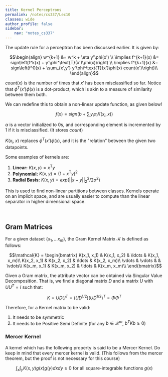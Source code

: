 ```yaml
---
title: Kernel Perceptrons
permalink: /notes/cs337/Lec10
classes: wide
author_profile: false
sidebar:
    nav: "notes_cs337"
---
```

<script type="text/javascript" src="https://code.jquery.com/jquery-1.7.1.min.js"></script>

<script type="text/x-mathjax-config">
  MathJax.Hub.Config({
    tex2jax: {
      inlineMath: [ ['$','$'], ["\\(","\\)"] ],
      processEscapes: true
    }
  });
</script>
<script type="text/javascript" async src="https://cdnjs.cloudflare.com/ajax/libs/mathjax/2.7.5/latest.js?config=TeX-MML-AM_CHTML" async></script>

<!-- Notes begin from here -->

The update rule for a perceptron has been discussed earlier. It is given by:

$$\begin{align}
  w^{k+1} &= w^k + \eta y'\phi(x') \\
  \implies f^{k+1}(x) &= sign\left(f^k(x) + y'\phi^\text{T}(x')\phi(x)\right) \\
  \implies f^{k+1}(x) &= sign\left(f^0(x) + \sum_{x',y'} y'\phi^\text{T}(x')\phi(x) count(x')\right)\\
\end{align}$$

$count(x)$ is the number of times that $x'$ has been misclassified so far. Notice that $\phi^\text{T}(x')\phi(x)$ is a dot-product, which is akin to a measure of similarity between them both.

We can redefine this to obtain a non-linear update function, as given below!

$$f(x) = sign\left( b + \sum_i y_i \alpha_i K(x_i, x) \right)$$

$\alpha$ is a vector initialized to 0s, and corresponding element is incremented by 1 if it is misclassified. (It stores $count$)

$K(x_i, x)$ replaces $\phi^\text{T}(x')\phi(x)$, and it is the "relation" between the given two datapoints.

Some examples of kernels are:

1. **Linear:** $K(x,y) = x^\text{T}y$
2. **Polynomial:** $K(x,y) = \left(1+x^\text{T}y\right)^2$
3. **Radial Basis:** $K(x,y) = exp(\vert\vert x-y \vert\vert^2_2 / 2\sigma^2)$

This is used to find non-linear partitions between classes. Kernels operate on an implicit space, and are usually easier to compute than the linear separator in higher dimensional space.

&nbsp;

## Gram Matrices

For a given dataset $\{ x_1, \ldots x_m \}$, the Gram Kernel Matrix $\mathcal{K}$ is defined as follows:

$$\mathcal{K} = \begin{bmatrix}
  K(x_1, x_1) & K(x_1, x_2) & \ldots & K(x_1, x_m)\\
  K(x_2, x_1) & K(x_2, x_2) & \ldots & K(x_2, x_m)\\
  \vdots & \vdots & & \vdots\\
  K(x_m, x_1) & K(x_m, x_2) & \ldots & K(x_m, x_m)\\
\end{bmatrix}$$

Given a Gram matrix, the attribute vector can be obtained via Singular Value Decomposition. That is, we find a diagonal matrix $D$ and a matrix $U$ with $UU^T=I$ such that:

$$K = UDU^T = (UD^{1/2})(UD^{1/2})^T = \Phi\Phi^T$$

Therefore, for a Kernel matrix to be valid:
1. It needs to be symmetric
2. It needs to be Positive Semi Definite (for any $b\in\mathcal{R}^m$, $b^TKb\geq 0$)

### Mercer Kernel

A kernel which has the following property is said to be a Mercer Kernel. Do keep in mind that every mercer kernel is valid. (This follows from the mercer theorem, but the proof is not necessary for this course)

$$\int_x\int_y K(x,y)g(x)g(y) dx dy \geq 0 \text{ for all square-integrable functions } g(x)$$